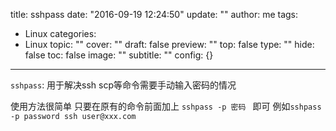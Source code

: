 title: sshpass
date: "2016-09-19 12:24:50"
update: ""
author: me
tags:
- Linux
categories:
- Linux
topic: ""
cover: ""
draft: false
preview: ""
top: false
type: ""
hide: false
toc: false
image: ""
subtitle: ""
config: {}


---



`sshpass`: 用于解决ssh scp等命令需要手动输入密码的情况

使用方法很简单 只要在原有的命令前面加上
`sshpass -p 密码 ` 即可
例如`sshpass -p password ssh user@xxx.com`
